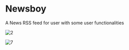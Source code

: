 # Newsboy
A News RSS feed for user with some user functionalities

![2](https://github.com/Sidd1826/Newsboy/assets/87514817/270395ef-e9c8-42a7-a370-57c774373db6)

![7](https://github.com/Sidd1826/Newsboy/assets/87514817/cc427676-88dd-4244-a07e-5ad7a823fbfa)
